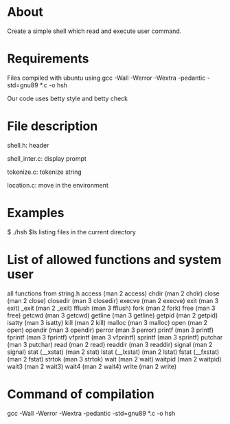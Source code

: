 # About

Create a simple shell which read and execute user command.

# Requirements

Files compiled with ubuntu using gcc -Wall -Werror -Wextra -pedantic -std=gnu89 *.c -o hsh

Our code uses betty style and betty check

# File description

shell.h: header

shell_inter.c: display prompt

tokenize.c: tokenize string

location.c: move in the environment

# Examples

$ ./hsh
$ls
listing files in the current directory

# List of allowed functions and system user


all functions from string.h
access (man 2 access)
chdir (man 2 chdir)
close (man 2 close)
closedir (man 3 closedir)
execve (man 2 execve)
exit (man 3 exit)
_exit (man 2 _exit)
fflush (man 3 fflush)
fork (man 2 fork)
free (man 3 free)
getcwd (man 3 getcwd)
getline (man 3 getline)
getpid (man 2 getpid)
isatty (man 3 isatty)
kill (man 2 kill)
malloc (man 3 malloc)
open (man 2 open)
opendir (man 3 opendir)
perror (man 3 perror)
printf (man 3 printf)
fprintf (man 3 fprintf)
vfprintf (man 3 vfprintf)
sprintf (man 3 sprintf)
putchar (man 3 putchar)
read (man 2 read)
readdir (man 3 readdir)
signal (man 2 signal)
stat (__xstat) (man 2 stat)
lstat (__lxstat) (man 2 lstat)
fstat (__fxstat) (man 2 fstat)
strtok (man 3 strtok)
wait (man 2 wait)
waitpid (man 2 waitpid)
wait3 (man 2 wait3)
wait4 (man 2 wait4)
write (man 2 write)

# Command of compilation

gcc -Wall -Werror -Wextra -pedantic -std=gnu89 *.c -o hsh
